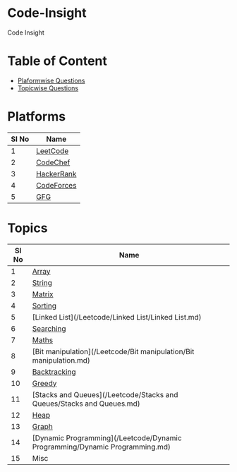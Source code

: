 # Code-Insight
Code Insight

# Table of Content
- [Plaformwise Questions](/README.md/#Platforms)
- [Topicwise Questions](/README.md/#Topics)

# Platforms

| **Sl No**      | **Name** |
| ----------- | ----------- |
| 1      | [LeetCode](/Leetcode/leetcodeQuestions.md)   |
| 2      | [CodeChef ](/CodeChef/codechefQuestions.md)  |
| 3      | [HackerRank](/HackerRank/hackerrankQuestions.md)|
| 4      | [CodeForces](/CodeForces/codeforcesQuestions.md) |
| 5      | [GFG ](/GFG/GFGQuestions.md)    | 


# Topics
| **Sl No**      | **Name** |
| ----------- | ----------- |
| 1      | [Array](/Leetcode/Arrays/Arrays_README.md)   |
| 2      | [String](/CodeForces/String/String_README.md)  |
| 3      | [Matrix ](/Leetcode/Matrix/Matrix.md)|
| 4      | [Sorting](/Leetcode/sorting/sorting.md)|
| 5      | [Linked List](/Leetcode/Linked List/Linked List.md)|
| 6      | [Searching](/Leetcode/Searching/Searching.md) |
| 7      | [Maths](/Leetcode/Maths/Maths.md) |
| 8      | [Bit manipulation](/Leetcode/Bit manipulation/Bit manipulation.md) |
| 9      | [Backtracking](/Leetcode/Backtracking/Backtracking.md) |
| 10      | [Greedy](/Leetcode/Greedy/Greedy.md) |
| 11      | [Stacks and Queues](/Leetcode/Stacks and Queues/Stacks and Queues.md) |
| 12      | [Heap](/Leetcode/Heap/Heap.md) |
| 13      | [Graph](/Leetcode/Graph/Graph.md) |
| 14      | [Dynamic Programming](/Leetcode/Dynamic Programming/Dynamic Programming.md) |
| 15      | Misc |



